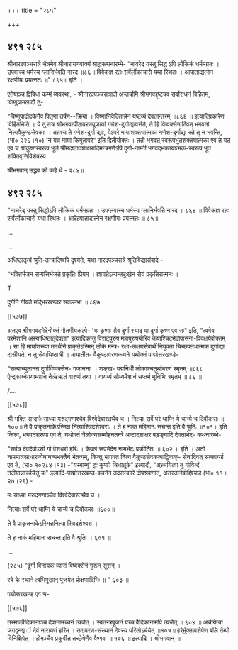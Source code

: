 +++
title = "२८५"

+++


## ४९१ २८५
श्रीनारदपञ्चरात्रे चैत्रमेव श्रीनारायणवाक्यं श्राद्धकथनारम्भे- "नावरेद् यस्तु सिद्ध ऽपि लौकिकं धर्ममग्रतः । उपवाच्च धर्मस्य ग्लानिर्भवति नारद ॥८६॥ विवेकज्ञ रतः सर्वैर्लोकाचारो यथा स्थितः । आपाताद्यत्नेन रक्षणीयः प्रयत्नतः ॥" ८६५॥ इति । 

एतेषाञ्च द्विविधा कम्मं व्यवस्था, - श्रीनारदपञ्चरात्रादौ अन्तर्यामि श्रीभगवद्दृष्टयव सर्वाराधनं विहितम्, विष्णुयामलादौ तु- 

"विष्णुपादोदकेनैव पितृणां तर्षण--क्रिया । विष्णानिवेदितान्नेन यष्टव्यं देवतान्तरम् ॥८६६ ॥ इत्यादिप्रकारेण विहितमिति । ये तु तत्र श्रीभगवत्पीठावरणपूजायां गणेश-दुर्गाद्यावर्त्तते, ते हि विष्वक्सेनादिवत् भगवतो नित्यवैकुण्ठसेवकाः । ततश्च ते गणेश-दुर्गा द्याः, येऽपरे मायाशक्तधात्मका गणेश-दुर्गाद्यः स्ते तु न भवन्ति, (भा० २२६।१०) 'न यत्र माया किमुतापरे" इति द्वितीयोक्तः । ततो भगवत् स्वरूपभुतशक्तयात्मका एव ते यत एव च श्रीकुष्णस्वरूप भूले श्रीमदष्टादशाक्षरादिमन्त्रगणेऽपि दुर्गा-नाम्नी भगवद्भक्तयात्मक-स्वरूप भूत शक्तिवृत्तिविशेषस्य 

श्रीभगवान् उद्धव को कहे थे - २८४॥ 


## ४९२ २८५


"नाचरेद् यस्तु सिद्धोऽपि लौकिकं धर्ममग्रतः । उपप्लवाच्च धर्मस्य ग्लानिर्भवति नारद ॥ ८६४ ॥ विवेकज्ञ रतः सर्वैर्लोकाचारो यथा स्थितः । आदेहपाताद्यत्नेन रक्षणीयः प्रयत्नतः ॥ ८५॥ 

…  



…

  





अधिष्ठातृत्वं श्रुति-तन्त्रादिष्वपि दृश्यते, यथा नारदपञ्चरात्रे श्रुतिविद्यासंवादे - 

"भक्तिर्भजन सम्पत्तिर्भजते प्रकृतिः प्रियम् । ज्ञायतेऽत्यन्तदुःखेन सेयं प्रकृतिरात्मनः । 

T 

दुर्गेनि गीयते मद्भिरखण्डर सवल्लभा ॥ ८६७ 


[[५७७]]

अतएव श्रीभगवदभेदेनोक्तं गौतमीयकल्पे- 'यः कृष्णः सैव दुर्गा स्याद् या दुर्गा कृष्ण एव सः" इति, "त्वमेव परमेशानि अस्याधिष्ठातृदेवता" इत्यादिकन्तु विराट्पुरुष महापुरुषयोरिव केषाश्चिदभेदोपासना-विवक्षयैवोक्तम् । सा हि मायांशरूपा तदधीने प्राकृतेऽस्मिन् लोके मन्त्र- रक्षा-लक्षणसेवार्थं नियुक्ता चिच्छक्तधात्मक दुर्गाद्या दासीयते, न तु सेवाधिष्ठात्री । मायातीत- वैकुण्ठावरणकथने यथोक्तं पाद्मोत्तरखण्डे- 

“सत्याच्युतानन्न दुर्गाविष्वक्सेन- गजाननाः । शङ्ख- पद्मनिधी लोकाश्चतुर्थाबरणं स्मृतम् ॥८६८ ऐन्द्रकाग्नेययाम्यानि नैर्ऋऋतं वारुणं तथा । वायव्यं सौम्यमैशानं सप्तमं मुनिभिः स्मृतम् ॥ ८६ ॥ 

/....
 








[[५७८]] 

श्री भक्ति सन्दर्भः साध्या मरुद्गणाश्चैव विश्वेदेवास्तथैव च । नित्याः सर्वे परे धाम्नि ये चान्ये च दिवौकसः ॥१००॥ ते वै प्राकृतनाकेऽस्मिन्न नित्यास्त्रिदशेश्वराः । ते ह नाकं महिमानः सचन्त इति वै श्रुतिः ॥१०१॥ इति किश्व, भगवदंशरूपा एव ते, यथोक्तं त्रैलोक्यसम्मोहनतन्त्रे अष्टादशाक्षर षड़ङ्गादि देवताभेद- कथनारम्भे- 

"सर्वत्र देवदेवोऽसी गो वेशधरो हरिः । केवलं रूपभेदेन नामभेदः प्रकीर्तितः ॥ ६०२ ॥ इति । अतो नाममात्रसाधारण्येनानन्यभक्तैर्न भेतव्यम्, किन्तु भागवत नित्य वैकुण्ठसेवकत्वाद्विष्वक्- सेनादिवत् सत्कार्य्या एव ते, (भा० १०२८४।१३) -"यस्बाम्बु' द्धः कुणपे त्रिधातुके" इत्यादौ, "अच्र्चयित्वा तु गोविन्दं तदीयान्नार्च्चयेत्तु यः" इत्यादि-पाद्मोत्तरखण्ड-वचनेन तदसत्कारे दोषश्रवणात्, अतस्तानेवोद्दिश्याह (भा० ११।२७।२६) - 

मः साध्या मरुद्गणाञ्चैव विश्वेदेवास्तथैव च । 

नित्याः सर्वे परे धाम्नि ये चान्ये च दिवौकसः ॥६००॥ 

ते वै प्राकृतनाकेऽस्मिन्ननित्या स्त्रिदशेश्वरः । 

ते ह नाकं महिमानः सचन्त इति वै श्रुतिः । ६०१ ॥ 

…







(२८५) "दुर्गा विनायकं व्यासं विष्वक्सेनं गुरून् सुरान् । 

स्वे के स्थाने त्वभिमुखान् पूजयेत् प्रोक्षणादिभिः ॥ " ६०३ ॥ 

पद्मोत्तरखण्ड एव च- 

[[५७६]]

तस्मादवैदिकानाञ्च देवानामच्चनं त्यजेत् । स्वतन्त्रपूजनं यच्च वैदिकानामपि त्यजेत् ॥ ६०४ ॥ अर्चयित्वा जगद्वन्द्य ं देवं नारायणं हरिम् । तदावरण-संस्थानं देवस्य परितोऽर्चयेत् ॥१०५॥ हरेर्मुक्तावशेषेण बलि तेम्पो विनिक्षिपेत् । होमञ्चैव प्रकुर्वीत तच्छेषेणैव वैष्णवः ॥ १०६ ॥ इत्यादि । श्रीभगवान् ॥ 
